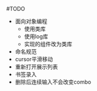#TODO
- 面向对象编程
	- 使用类库
	- 使用log库
	- 实现的组件改为类库
- 命名规范
- cursor平滑移动
- 重新打开展示列表
- 书签录入
- 删除后连续输入不会改变combo